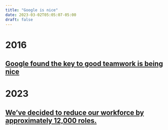 ```yaml
---
title: "Google is nice"
date: 2023-03-02T05:05:07-05:00
draft: false
---
```


# 2016
## [Google found the key to good teamwork is being nice](https://qz.com/625870/after-years-of-intensive-analysis-google-discovers-the-key-to-good-teamwork-is-being-nice)

# 2023
## [We’ve decided to reduce our workforce by approximately 12,000 roles.](https://blog.google/inside-google/message-ceo/january-update/)
